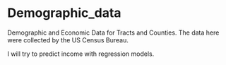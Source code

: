 # Demographic_data
Demographic and Economic Data for Tracts and Counties.
The data here were collected by the US Census Bureau.

I will try to predict income with regression models.
